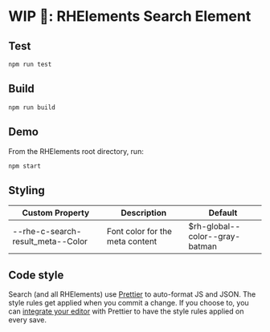 # WIP 🐣: RHElements Search Element

## Test

    npm run test

## Build

    npm run build

## Demo

From the RHElements root directory, run:

    npm start

## Styling

| Custom Property                   | Description                     | Default                        |
| --------------------------------- | ------------------------------- | ------------------------------ |
| --rhe-c-search-result_meta--Color | Font color for the meta content | $rh-global--color--gray-batman |

## Code style

Search (and all RHElements) use [Prettier][prettier] to auto-format JS and JSON. The style rules get applied when you commit a change. If you choose to, you can [integrate your editor][prettier-ed] with Prettier to have the style rules applied on every save.

[prettier]: https://github.com/prettier/prettier/
[prettier-ed]: https://github.com/prettier/prettier/#editor-integration
[web-component-tester]: https://github.com/Polymer/web-component-tester

